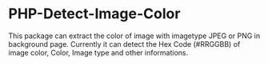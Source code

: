 # PHP-Detect-Image-Color
This package can extract the color of image   with imagetype JPEG or PNG  in background page. Currently it can detect the Hex Code (#RRGGBB) of image color, Color, Image type and other informations.
